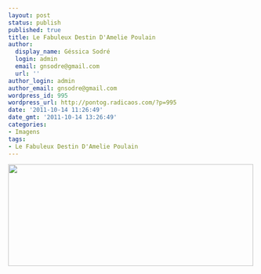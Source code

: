 ```yaml
---
layout: post
status: publish
published: true
title: Le Fabuleux Destin D'Amelie Poulain
author:
  display_name: Géssica Sodré
  login: admin
  email: gnsodre@gmail.com
  url: ''
author_login: admin
author_email: gnsodre@gmail.com
wordpress_id: 995
wordpress_url: http://pontog.radicaos.com/?p=995
date: '2011-10-14 11:26:49'
date_gmt: '2011-10-14 13:26:49'
categories:
- Imagens
tags:
- Le Fabuleux Destin D'Amelie Poulain
---
```

<p><a href="http://29.media.tumblr.com/tumblr_lqtj4yF7Xs1r24nzwo1_500.gif"><img class="aligncenter" title="Le Fabuleux Destin D'Amelie Poulain" src="http://29.media.tumblr.com/tumblr_lqtj4yF7Xs1r24nzwo1_500.gif" alt="" width="500" height="208" /></a></p>
